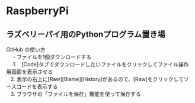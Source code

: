 # RaspberryPi
ラズベリーパイ用のPythonプログラム置き場
---
GitHub の使い方  
　・ファイルを1個ダウンロードする  
 　 1.　[Code]タブでダウンロードしたいファイルをクリックしてファイル操作用画面を表示させる  
    2. 表示の右上に[Raw][Blame][History]があるので、[Raw]をクリックしてソースコードを表示する  
    3. ブラウザの「ファイルを保存」機能を使って保存する  

